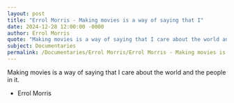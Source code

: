```yaml
---
layout: post
title: "Errol Morris - Making movies is a way of saying that I"
date: 2024-12-28 12:00:00 -0000
author: Errol Morris
quote: "Making movies is a way of saying that I care about the world and the people in it."
subject: Documentaries
permalink: /Documentaries/Errol Morris/Errol Morris - Making movies is a way of saying that I
---
```


Making movies is a way of saying that I care about the world and the people in it.

- Errol Morris
